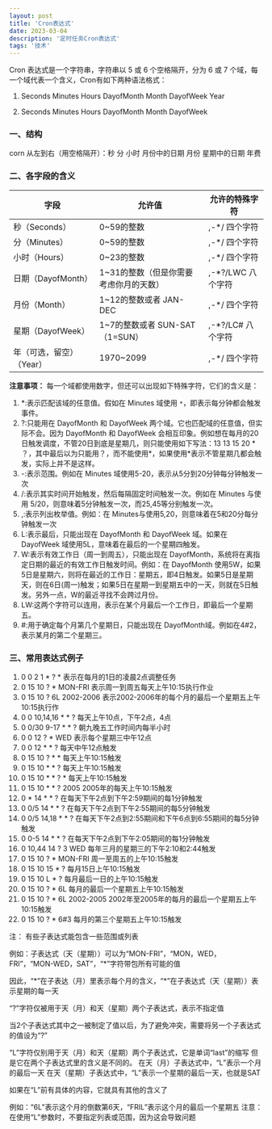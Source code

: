```yaml
---
layout: post
title: 'Cron表达式'
date: 2023-03-04
description: '定时任务Cron表达式'
tags: '技术'
--- 
```


Cron 表达式是一个字符串，字符串以 5 或 6 个空格隔开，分为 6 或 7 个域，每一个域代表一个含义，Cron有如下两种语法格式：

1. Seconds Minutes Hours DayofMonth Month DayofWeek Year

2. Seconds Minutes Hours DayofMonth Month DayofWeek

### 一、结构
corn 从左到右（用空格隔开）：秒 分 小时 月份中的日期 月份 星期中的日期 年费

### 二、各字段的含义

| 字段 | 允许值 | 允许的特殊字符 |
| -- | -- | -- |
| 秒（Seconds） | 0~59的整数 | ,-*/ 四个字符 | 
| 分（Minutes） | 0~59的整数 | ,-*/ 四个字符 |
| 小时（Hours） | 0~23的整数 | ,-*/ 四个字符 |
| 日期（DayofMonth） | 1~31的整数（但是你需要考虑你月的天数） | ,-*?/LWC 八个字符 |
| 月份（Month） | 1~12的整数或者 JAN-DEC | ,-*/ 四个字符 |
| 星期（DayofWeek） | 1~7的整数或者 SUN-SAT（1=SUN） | ,-*?/LC# 八个字符 |
| 年（可选，留空）（Year） | 1970~2099 | ,-*/ 四个字符 |

**注意事项：**
每一个域都使用数字，但还可以出现如下特殊字符，它们的含义是：

1. *:表示匹配该域的任意值。假如在 Minutes 域使用 `*`，即表示每分钟都会触发事件。
2. ?:只能用在 DayofMonth 和 DayofWeek 两个域。它也匹配域的任意值，但实际不会。因为 DayofMonth 和 DayofWeek 会相互印象。例如想在每月的20日触发调度，不管20日到底是星期几，则只能使用如下写法：13 13 15 20 * ？，其中最后以为只能用？，而不能使用*，如果使用*表示不管星期几都会触发，实际上并不是这样。
3. -:表示范围。例如在 Minutes 域使用5-20，表示从5分到20分钟每分钟触发一次
4. /:表示其实时间开始触发，然后每隔固定时间触发一次。例如在 Minutes 与使用 5/20，则意味着5分钟触发一次，而25,45等分别触发一次。
5. ,:表示列出枚举值。例如：在 Minutes与使用5,20，则意味着在5和20分每分钟触发一次
6. L:表示最后，只能出现在 DayofMonth 和 DayofWeek 域。如果在 DayofWeek 域使用5L，意味着在最后的一个星期四触发。
7. W:表示有效工作日（周一到周五），只能出现在 DayofMonth，系统将在离指定日期的最近的有效工作日触发时间。例如：在 DayofMonth 使用5W，如果5日是星期六，则将在最近的工作日：星期五，即4日触发。如果5日是星期天，则在6日(周一)触发；如果5日在星期一到星期五中的一天，则就在5日触发。另外一点，W的最近寻找不会跨过月份。
8. LW:这两个字符可以连用，表示在某个月最后一个工作日，即最后一个星期五。
9. #:用于确定每个月第几个星期日，只能出现在 DayofMonth域。例如在4#2，表示某月的第二个星期三。

### 三、常用表达式例子
1. 0 0 2 1 * ? * 表示在每月的1日的凌晨2点调整任务
2. 0 15 10 ? * MON-FRI   表示周一到周五每天上午10:15执行作业
3. 0 15 10 ? 6L 2002-2006   表示2002-2006年的每个月的最后一个星期五上午10:15执行作
4. 0 0 10,14,16 * * ?   每天上午10点，下午2点，4点 
5. 0 0/30 9-17 * * ?   朝九晚五工作时间内每半小时 
6. 0 0 12 ? * WED    表示每个星期三中午12点 
7. 0 0 12 * * ?   每天中午12点触发 
8. 0 15 10 ? * *    每天上午10:15触发 
9. 0 15 10 * * ?     每天上午10:15触发 
10. 0 15 10 * * ? *    每天上午10:15触发 
11. 0 15 10 * * ? 2005    2005年的每天上午10:15触发 
12. 0 * 14 * * ?     在每天下午2点到下午2:59期间的每1分钟触发 
13. 0 0/5 14 * * ?    在每天下午2点到下午2:55期间的每5分钟触发 
14. 0 0/5 14,18 * * ?     在每天下午2点到2:55期间和下午6点到6:55期间的每5分钟触发 
15. 0 0-5 14 * * ?    在每天下午2点到下午2:05期间的每1分钟触发 
16. 0 10,44 14 ? 3 WED    每年三月的星期三的下午2:10和2:44触发 
17. 0 15 10 ? * MON-FRI    周一至周五的上午10:15触发 
18. 0 15 10 15 * ?    每月15日上午10:15触发 
19. 0 15 10 L * ?    每月最后一日的上午10:15触发 
20. 0 15 10 ? * 6L    每月的最后一个星期五上午10:15触发 
21. 0 15 10 ? * 6L 2002-2005   2002年至2005年的每月的最后一个星期五上午10:15触发 
22. 0 15 10 ? * 6#3   每月的第三个星期五上午10:15触发

注：
有些子表达式能包含一些范围或列表

例如：子表达式（天（星期））可以为“MON-FRI”，“MON，WED，FRI”，“MON-WED，SAT”，“*”字符带包所有可能的值

因此，“*”在子表达（月）里表示每个月的含义，“\*”在子表达式（天（星期））表示星期的每一天

“?”字符仅被用于天（月）和天（星期）两个子表达式，表示不指定值

当2个子表达式其中之一被制定了值以后，为了避免冲突，需要将另一个子表达式的值设为“?”

“L”字符仅别用于天（月）和天（星期）两个子表达式，它是单词“last”的缩写
但是它在两个子表达式里的含义是不同的。
在天（月）子表达式中，“L”表示一个月的最后一天
在天（星期）子表达式中，“L”表示一个星期的最后一天，也就是SAT

如果在“L”前有具体的内容，它就具有其他的含义了

例如：“6L”表示这个月的倒数第6天，“FRIL”表示这个月的最后一个星期五
注意：在使用“L”参数时，不要指定列表或范围，因为这会导致问题
